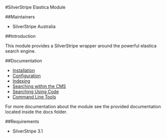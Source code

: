 #SilverStripe Elastica Module

##Maintainers

* SilverStripe Australia

##Introduction

This module provides a SilverStripe wrapper around the powerful elastica search engine.
 
##Documentation
* [Installation](./docs/en/Installation.md)
* [Configuration](./docs/en/Configuration.md)
* [Indexing](./docs/en/Indexing.md)
* [Searching within the CMS](./docs/en/SearchCMS.md)
* [Searching Using Code](./docs/en/SearchCoding.md)
* [Command Line Tools](./docs/en/CommandLineTools.md)


For more documentation about the module see the provided documentation located
inside the docs folder.

##Requirements
* SilverStripe 3.1
